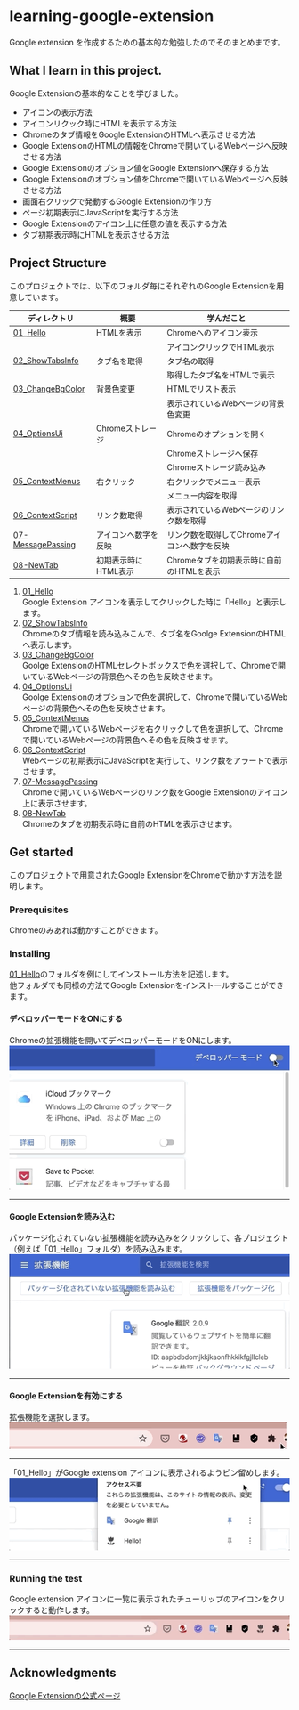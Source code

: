 # learning-google-extension
Google extension を作成するための基本的な勉強したのでそのまとめまです。

## What I learn in this project.  
Google Extensionの基本的なことを学びました。
* アイコンの表示方法  
* アイコンリクック時にHTMLを表示する方法  
* Chromeのタブ情報をGoogle ExtensionのHTMLへ表示させる方法
* Google ExtensionのHTMLの情報をChromeで開いているWebページへ反映させる方法
* Google Extensionのオプション値をGoogle Extensionへ保存する方法  
* Google Extensionのオプション値をChromeで開いているWebページへ反映させる方法
* 画面右クリックで発動するGoogle Extensionの作り方
* ページ初期表示にJavaScriptを実行する方法
* Google Extensionのアイコン上に任意の値を表示する方法
* タブ初期表示時にHTMLを表示させる方法

## Project Structure  
このプロジェクトでは、以下のフォルダ毎にそれぞれのGoogle Extensionを用意しています。  


| ディレクトリ                               | 概要           | 学んだこと                     |
| ---------------------------------------- | ------------ | ------------------------- |
| [01_Hello](./01_Hello)                   | HTMLを表示    | Chromeへのアイコン表示            |
|                                          |              | アイコンクリックでHTML表示           |
| [02_ShowTabsInfo](./02_ShowTabsInfo)     | タブ名を取得   | タブ名の取得                    |
|                                          |              | 取得したタブ名をHTMLで表示           |
| [03_ChangeBgColor](./03_ChangeBgColor)   | 背景色変更     | HTMLでリスト表示                |
|                                          |              | 表示されているWebページの背景色変更       |
| [04_OptionsUi](./04_OptionsUi)           | Chromeストレージ  | Chromeのオプションを開く           |
|                                          |                  | Chromeストレージへ保存            |
|                                          |                  | Chromeストレージ読み込み           |
| [05_ContextMenus](./05_ContextMenus)     | 右クリック        | 右クリックでメニュー表示              |
|                                          |                  | メニュー内容を取得                 |
| [06_ContextScript](./06_ContextScript)   | リンク数取得       | 表示されているWebページのリンク数を取得     |
| [07-MessagePassing](./07-MessagePassing) | アイコンへ数字を反映   | リンク数を取得してChromeアイコンへ数字を反映 |
| [08-NewTab](./08-NewTab)                 | 初期表示時にHTML表示 | Chromeタブを初期表示時に自前のHTMLを表示 |

1. [01_Hello](./01_Hello)  
Google Extension アイコンを表示してクリックした時に「Hello」と表示します。  
2. [02_ShowTabsInfo](./02_ShowTabsInfo)  
Chromeのタブ情報を読み込みこんで、タブ名をGoolge ExtensionのHTMLへ表示します。  
3. [03_ChangeBgColor](./03_ChangeBgColor)  
Goolge ExtensionのHTMLセレクトボックスで色を選択して、Chromeで開いているWebページの背景色へその色を反映させます。  
4. [04_OptionsUi](./04_OptionsUi)  
Goolge Extensionのオプションで色を選択して、Chromeで開いているWebページの背景色へその色を反映させます。  
5. [05_ContextMenus](./05_ContextMenus)  
Chromeで開いているWebページを右クリックして色を選択して、Chromeで開いているWebページの背景色へその色を反映させます。  
6. [06_ContextScript](./06_ContextScript)  
Webページの初期表示にJavaScriptを実行して、リンク数をアラートで表示させます。  
7. [07-MessagePassing](./07-MessagePassing)  
Chromeで開いているWebページのリンク数をGoogle Extensionのアイコン上に表示させます。  
8. [08-NewTab](./08-NewTab)  
Chromeのタブを初期表示時に自前のHTMLを表示させます。  

## Get started
このプロジェクトで用意されたGoogle ExtensionをChromeで動かす方法を説明します。

### Prerequisites
Chromeのみあれば動かすことができます。  

### Installing
[01_Hello](./01_Hello)のフォルダを例にしてインストール方法を記述します。  
他フォルダでも同様の方法でGoogle Extensionをインストールすることができます。  

#### デベロッパーモードをONにする
Chromeの拡張機能を開いてデベロッパーモードをONにします。  
![](./img/image1.gif)  
***
#### Google Extensionを読み込む
パッケージ化されていない拡張機能を読み込みをクリックして、各プロジェクト（例えば「01_Hello」フォルダ）を読み込みます。  
![](./img/image2.gif)  
***
#### Google Extensionを有効にする
拡張機能を選択します。  
![](./img/image3.gif)  
***
「01_Hello」がGoogle extension アイコンに表示されるようピン留めします。  
![](./img/image4.gif)  
***

### Running the test
Google extension アイコンに一覧に表示されたチューリップのアイコンをクリックすると動作します。  
![](./img/image5.gif)  
***

## Acknowledgments
[Google Extensionの公式ページ](https://developer.chrome.com/extensions)
